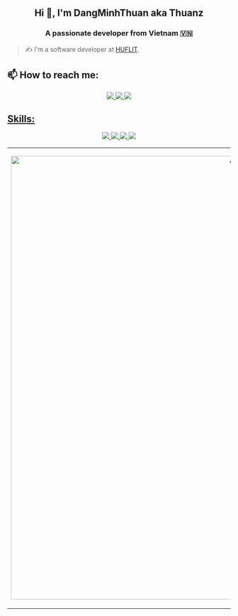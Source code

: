                                                                                                                                                                 

<h2 align="center">Hi 👋, I'm DangMinhThuan aka Thuanz</h2>
<p align="center">
  <h3 align="center">A passionate developer from Vietnam 🇻🇳 </h3>
</p>

> ✍ I'm a software developer at [HUFLIT](https://huflit.edu.vn).


## 📫 How to reach me:

<p align="center">
  <a href="https://www.facebook.com/khoa.phuoc.3/?locale=vi_VN" alt="Facebook">
    <img src="https://img.icons8.com/fluent/48/000000/facebook-new.png" target="_blank" />
  </a> 
  <a href="https://github.com/ThuanR" alt="Github">
    <img src="https://img.icons8.com/fluent/48/000000/github.png"/>
  </a> 
  <a href="https://www.youtube.com/c/TUIT%C3%8ANB%C3%94" alt="Youtube channel" target="_blank" >
    <img src="https://img.icons8.com/fluent/48/000000/youtube-play.png"/>
</p>

## Skills:
<p align="center">
  <img src="https://img.icons8.com/color/48/000000/microsoft-sql-server.png"/>
  <img src="https://img.icons8.com/color/48/000000/mongodb.png"/>
  <img src="https://img.icons8.com/color/48/000000/visual-studio-code-2019.png"/>
  <img src="https://img.icons8.com/color/48/null/visual-studio--v2.png"/>
</p>
<table style="width:100%;">
  <tr>
    <td>
      <p align="center"> 
        <img src="https://media3.giphy.com/media/v1.Y2lkPTc5MGI3NjExcDFnNXZqZWE4MjU5YzNyNTFjdDhycTVsejl6bHlidWk1Mng2ZW9nciZlcD12MV9pbnRlcm5hbF9naWZfYnlfaWQmY3Q9Zw/QXwtfadqo7wbfmT46H/giphy.webp" alt="dev" width="1000"/>
      </p>
    </td>
  </tr>
</table>

